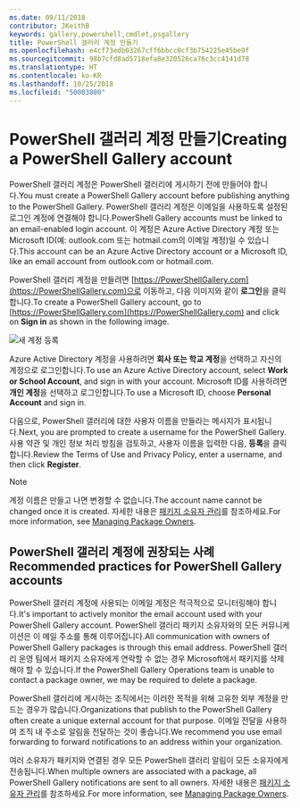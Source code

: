 ```yaml
---
ms.date: 09/11/2018
contributor: JKeithB
keywords: gallery,powershell,cmdlet,psgallery
title: PowerShell 갤러리 계정 만들기
ms.openlocfilehash: e4cf73edb03267cff6bbcc0cf3b754225e45be9f
ms.sourcegitcommit: 98b7cfd8ad5718efa8e320526ca76c3cc4141d78
ms.translationtype: HT
ms.contentlocale: ko-KR
ms.lasthandoff: 10/25/2018
ms.locfileid: "50003800"
---
```

# <a name="creating-a-powershell-gallery-account"></a><span data-ttu-id="929ef-103">PowerShell 갤러리 계정 만들기</span><span class="sxs-lookup"><span data-stu-id="929ef-103">Creating a PowerShell Gallery account</span></span>

<span data-ttu-id="929ef-104">PowerShell 갤러리 계정은 PowerShell 갤러리에 게시하기 전에 만들어야 합니다.</span><span class="sxs-lookup"><span data-stu-id="929ef-104">You must create a PowerShell Gallery account before publishing anything to the PowerShell Gallery.</span></span>
<span data-ttu-id="929ef-105">PowerShell 갤러리 계정은 이메일을 사용하도록 설정된 로그인 계정에 연결해야 합니다.</span><span class="sxs-lookup"><span data-stu-id="929ef-105">PowerShell Gallery accounts must be linked to an email-enabled login account.</span></span> <span data-ttu-id="929ef-106">이 계정은 Azure Active Directory 계정 또는 Microsoft ID(예: outlook.com 또는 hotmail.com의 이메일 계정)일 수 있습니다.</span><span class="sxs-lookup"><span data-stu-id="929ef-106">This account can be an Azure Active Directory account or a Microsoft ID, like an email account from outlook.com or hotmail.com.</span></span>

<span data-ttu-id="929ef-107">PowerShell 갤러리 계정을 만들려면 [https://PowerShellGallery.com](https://PowerShellGallery.com)으로 이동하고, 다음 이미지와 같이 **로그인**을 클릭합니다.</span><span class="sxs-lookup"><span data-stu-id="929ef-107">To create a PowerShell Gallery account, go to [https://PowerShellGallery.com](https://PowerShellGallery.com) and click on **Sign in** as shown in the following image.</span></span>

![새 계정 등록](../../Images/CreateAccount-Register.png)

<span data-ttu-id="929ef-109">Azure Active Directory 계정을 사용하려면 **회사 또는 학교 계정**을 선택하고 자신의 계정으로 로그인합니다.</span><span class="sxs-lookup"><span data-stu-id="929ef-109">To use an Azure Active Directory account, select **Work or School Account**, and sign in with your account.</span></span> <span data-ttu-id="929ef-110">Microsoft ID를 사용하려면 **개인 계정**을 선택하고 로그인합니다.</span><span class="sxs-lookup"><span data-stu-id="929ef-110">To use a Microsoft ID, choose **Personal Account** and sign in.</span></span>

<span data-ttu-id="929ef-111">다음으로, PowerShell 갤러리에 대한 사용자 이름을 만들라는 메시지가 표시됩니다.</span><span class="sxs-lookup"><span data-stu-id="929ef-111">Next, you are prompted to create a username for the PowerShell Gallery.</span></span> <span data-ttu-id="929ef-112">사용 약관 및 개인 정보 처리 방침을 검토하고, 사용자 이름을 입력한 다음, **등록**을 클릭합니다.</span><span class="sxs-lookup"><span data-stu-id="929ef-112">Review the Terms of Use and Privacy Policy, enter a username, and then click **Register**.</span></span>

> [!NOTE]
> <span data-ttu-id="929ef-113">계정 이름은 만들고 나면 변경할 수 없습니다.</span><span class="sxs-lookup"><span data-stu-id="929ef-113">The account name cannot be changed once it is created.</span></span> <span data-ttu-id="929ef-114">자세한 내용은 [패키지 소유자 관리](managing-package-owners.md)를 참조하세요.</span><span class="sxs-lookup"><span data-stu-id="929ef-114">For more information, see [Managing Package Owners](managing-package-owners.md).</span></span>

## <a name="recommended-practices-for-powershell-gallery-accounts"></a><span data-ttu-id="929ef-115">PowerShell 갤러리 계정에 권장되는 사례</span><span class="sxs-lookup"><span data-stu-id="929ef-115">Recommended practices for PowerShell Gallery accounts</span></span>

<span data-ttu-id="929ef-116">PowerShell 갤러리 계정에 사용되는 이메일 계정은 적극적으로 모니터링해야 합니다.</span><span class="sxs-lookup"><span data-stu-id="929ef-116">It's important to actively monitor the email account used with your PowerShell Gallery account.</span></span> <span data-ttu-id="929ef-117">PowerShell 갤러리 패키지 소유자와의 모든 커뮤니케이션은 이 메일 주소를 통해 이루어집니다.</span><span class="sxs-lookup"><span data-stu-id="929ef-117">All communication with owners of PowerShell Gallery packages is through this email address.</span></span> <span data-ttu-id="929ef-118">PowerShell 갤러리 운영 팀에서 패키지 소유자에게 연락할 수 없는 경우 Microsoft에서 패키지를 삭제해야 할 수 있습니다.</span><span class="sxs-lookup"><span data-stu-id="929ef-118">If the PowerShell Gallery Operations team is unable to contact a package owner, we may be required to delete a package.</span></span>

<span data-ttu-id="929ef-119">PowerShell 갤러리에 게시하는 조직에서는 이러한 목적을 위해 고유한 외부 계정을 만드는 경우가 많습니다.</span><span class="sxs-lookup"><span data-stu-id="929ef-119">Organizations that publish to the PowerShell Gallery often create a unique external account for that purpose.</span></span> <span data-ttu-id="929ef-120">이메일 전달을 사용하여 조직 내 주소로 알림을 전달하는 것이 좋습니다.</span><span class="sxs-lookup"><span data-stu-id="929ef-120">We recommend you use email forwarding to forward notifications to an address within your organization.</span></span>

<span data-ttu-id="929ef-121">여러 소유자가 패키지와 연결된 경우 모든 PowerShell 갤러리 알림이 모든 소유자에게 전송됩니다.</span><span class="sxs-lookup"><span data-stu-id="929ef-121">When multiple owners are associated with a package, all PowerShell Gallery notifications are sent to all owners.</span></span> <span data-ttu-id="929ef-122">자세한 내용은 [패키지 소유자 관리](managing-package-owners.md)를 참조하세요.</span><span class="sxs-lookup"><span data-stu-id="929ef-122">For more information, see [Managing Package Owners](managing-package-owners.md).</span></span>
